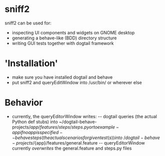 # sniff2
sniff2 can be used for:
- inspecting UI components and widgets on GNOME desktop
- generating a behave-like (BDD) directory structure
- writing GUI tests together with dogtail framework

# 'Installation'
- make sure you have installed dogtail and behave
- put sniff2 and queryEditWindow into /usr/bin/ or wherever else

# Behavior
- currently, the queryEditorWindow writes:
-- dogtail queries (the actual Python def stubs) into ~/dogtail-behave-projects/${app}/features/steps/steps.py or to example-app if no app is specified
-- behave steps (the actual scenarios for given test(s)) into ~/dogtail-behave-projects/${app}/features/general.feature
-- queryEditorWindow currently *overwrites* the general.feature and steps.py files

